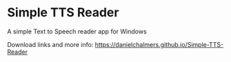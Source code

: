 # Simple TTS Reader
A simple Text to Speech reader app for Windows

Download links and more info: https://danielchalmers.github.io/Simple-TTS-Reader
